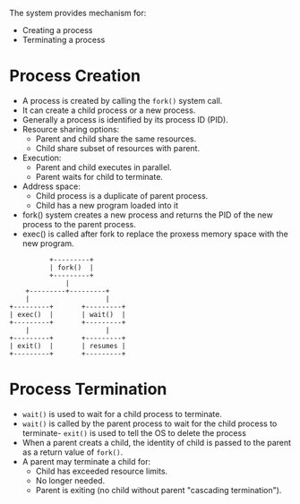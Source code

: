 The system provides mechanism for:

- Creating a process
- Terminating a process

# Process Creation

- A process is created by calling the `fork()` system call.
- It can create a child process or a new process.
- Generally a process is identified by its process ID (PID).
- Resource sharing options:
  - Parent and child share the same resources.
  - Child share subset of resources with parent.
- Execution:
  - Parent and child executes in parallel.
  - Parent waits for child to terminate.
- Address space:
  - Child process is a duplicate of parent process.
  - Child has a new program loaded into it
- fork() system creates a new process and returns the PID of the new process to the parent process.
- exec() is called after fork to replace the proxess memory space with the new program.

```
          +---------+
          | fork()  |
          +---------+
              |
    +---------+---------+
    |                   |
+---------+       +---------+
| exec()  |       | wait()  |
+---------+       +---------+
    |                   |
+---------+       +---------+
| exit()  |       | resumes |
+---------+       +---------+

```

# Process Termination

- `wait()` is used to wait for a child process to terminate.
- `wait()` is called by the parent process to wait for the child process to terminate- `exit()` is used to tell the OS to delete the process
- When a parent creats a child, the identity of child is passed to the parent as a return value of `fork()`.
- A parent may terminate a child for:
  - Child has exceeded resource limits.
  - No longer needed.
  - Parent is exiting (no child without parent "cascading termination").
